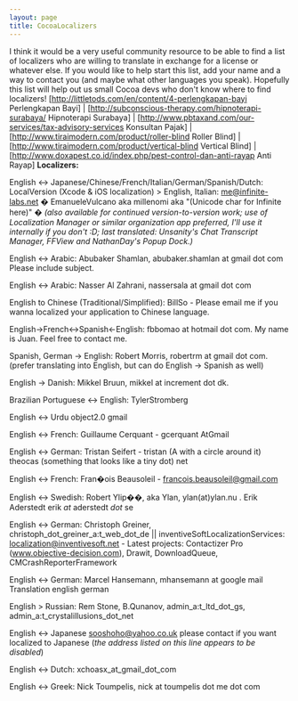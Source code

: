 ```yaml
---
layout: page
title: CocoaLocalizers
---
```


I think it would be a very useful community resource to be able to find a list of localizers who are willing to translate in exchange for a license or whatever else.  If you would like to help start this list, add your name and a way to contact you (and maybe what other languages you speak). Hopefully this list will help out us small Cocoa devs who don't know where to find localizers! 
[http://littletods.com/en/content/4-perlengkapan-bayi Perlengkapan Bayi] | [http://subconscious-therapy.com/hipnoterapi-surabaya/ Hipnoterapi Surabaya] | [http://www.pbtaxand.com/our-services/tax-advisory-services Konsultan Pajak] | [http://www.tiraimodern.com/product/roller-blind Roller Blind] | [http://www.tiraimodern.com/product/vertical-blind Vertical Blind] | [http://www.doxapest.co.id/index.php/pest-control-dan-anti-rayap Anti Rayap]
**Localizers:**

English <-> Japanese/Chinese/French/Italian/German/Spanish/Dutch: LocalVersion (Xcode & iOS localization) > 
English, Italian: me@infinite-labs.net � EmanueleVulcano aka millenomi aka "(Unicode char for Infinite here)" � *(also available for continued version-to-version work; use of Localization Manager or similar organization app preferred, I'll use it internally if you don't :D; last translated: Unsanity's Chat Transcript Manager, FFView and NathanDay's Popup Dock.)* 

English <-> Arabic: Abubaker Shamlan, abubaker.shamlan at gmail dot com Please include subject.

English <-> Arabic: Nasser Al Zahrani, nassersala at gmail dot com 

English to Chinese (Traditional/Simplified): BillSo - Please email me if you wanna localized your application to Chinese language. 

English->French<->Spanish<-English: fbbomao at hotmail dot com. My name is Juan. Feel free to contact me. 

Spanish, German -> English: Robert Morris, robertrm at  gmail dot com. (prefer translating into English, but can do English -> Spanish as well)  

English -> Danish: Mikkel Bruun, mikkel at  increment dot dk. 

Brazilian Portuguese <-> English: TylerStromberg

English <-> Urdu    object2.0 gmail 

English <-> French: Guillaume Cerquant - gcerquant A<nowiki/>tGmail

English <-> German: Tristan Seifert - tristan (A with a circle around it) theocas (something that looks like a tiny dot) net

English <-> French: Fran�ois Beausoleil - francois.beausoleil@gmail.com

English <-> Swedish: Robert Ylip��, aka Ylan, ylan(at)ylan.nu . Erik Aderstedt erik _at_ aderstedt _dot_ se

English <-> German: Christoph Greiner, christoph_dot_greiner_a:t_web_dot_de	||	inventiveSoftLocalizationServices:  localization@inventivesoft.net - Latest projects: Contactizer Pro (www.objective-decision.com), Drawit, DownloadQueue, CMCrashReporterFramework

English <-> German: Marcel Hansemann, mhansemann at google mail Translation english german 

English > Russian: Rem Stone, B.Qunanov,  admin_a:t_ltd_dot_gs, admin_a:t_crystalillusions_dot_net

English <-> Japanese sooshoho@yahoo.co.uk please contact if you want localized to Japanese (*the address listed on this line appears to be disabled*)

English <-> Dutch:  xchoasx_at_gmail_dot_com 

English <-> Greek: Nick Toumpelis, nick at toumpelis dot me dot com

